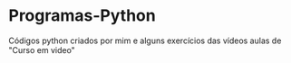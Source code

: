 # Programas-Python
Códigos python criados por mim e alguns exercícios das vídeos aulas de "Curso em video"  
